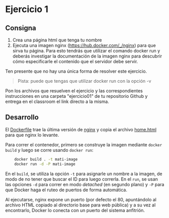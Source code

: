 # Ejercicio 1
## Consigna
1. Crea una página html que tenga tu nombre
2. Ejecuta una imagen nginx (https://hub.docker.com/_/nginx) para que sirva tu página. Para esto tendrás que utilizar el comando docker run y deberás investigar la documentación de la imagen nginx para descubrir cómo especificarle el contenido que el servidor debe servir.

Ten presente que no hay una única forma de resolver este ejercicio.

> Pista: puede que tengas que utilizar docker run con la opción -v

Pon los archivos que resuelven el ejercicio y las correspondientes instrucciones en una carpeta "ejercicio01" de tu repositorio Github y entrega en el classroom el link directo a la misma.

## Desarrollo
El [Dockerfile](./Dockerfile) trae la última versión de [nginx](https://hub.docker.com/_/nginx) y copia el archivo [home.html](./home.html) para que nginx lo levante.

Para correr el contenedor, primero se construye la imagen mediante `docker build` y luego se corre usando `docker run`:
```bash
    docker build . -t mati-image
    docker run -d -P mati-image
``` 

En el `build`, se utiliza la opción `-t` para asignarle un nombre a la imagen, de modo de no tener que buscar el ID para luego correrla. En el `run`, se usan las opciones `-d` para correr en modo *detached* (en segundo plano) y `-P` para que Docker haga el ruteo de puertos de forma automática.

Al ejecutarse, nginx expone un puerto (por defecto el 80, apuntándolo al archivo HTML copiado al directorio base para web pública) y a su vez al encontrarlo, Docker lo conecta con un puerto del sistema anfitrión.
